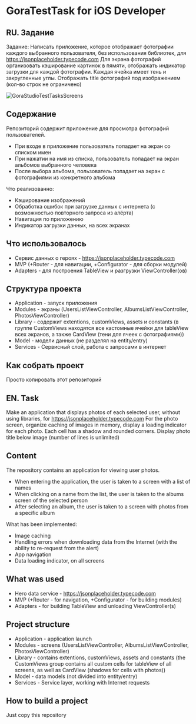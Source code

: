 # GoraTestTask for iOS Developer

## RU. Задание
Задание: Написать приложение, которое отображает фотографии каждого выбранного пользователя, без использования библиотек, для https://jsonplaceholder.typecode.com
Для экрана фотографий организовать кэширование картинок в пямяти, отображать индикатор загрузки для каждой фотографии. Каждая ячейка имеет тень и закругленные углы. Отображать title фотографий под изображением (кол-во строк не ограничено)

![GoraStudioTestTasksScreens](https://user-images.githubusercontent.com/68674699/149733131-8a4792ab-b9b1-450f-9d4a-7334b07a43c1.png)

## Содержание
Репозиторий содержит приложение для просмотра фотографий пользователей.
 - При входе в приложение пользователь попадает на экран со списком имен
 - При нажатии на имя из списка, пользователь попадает на экран альбомов выбранного человека
 - После выбора альбома, пользователь попадает на экран с фотографиями из конкретного альбома
 
 Что реализованно:
  - Кэширование изображений
  - Обработка ошибок при загрузке данных с интернета (с возможностью повторного запроса из алёрта)
  - Навигация по приложению
  - Индикатор загрузки данных, на всех экранах
 
 ## Что использовалось
  - Сервис данных о героях - https://jsonplaceholder.typecode.com
  - MVP (+Router - для навигации, +Configurator - для сборки модулей)
  - Adapters - для построения TableView и разгрузки ViewController(ов)
 
 ## Структура проекта
  - Application - запуск приложения
  - Modules - экраны (UsersListViewController, AlbumsListViewController, PhotosViewController)
  - Library - содержит extentions, customViews, assets и constants (в группе CustomViews находятся все кастомные ячейки для tableView всех экранов, а также CardView (тени для ячеек с фотографиями))
  - Model - модели данных (не разделял на entity/entry)
  - Services - Сервисный слой, работа с запросами в интернет
  
  ## Как собрать проект
  Просто копировать этот репозиторий
  

  
## EN. Task
Make an application that displays photos of each selected user, without using libraries, for https://jsonplaceholder.typecode.com
For the photo screen, organize caching of images in memory, display a loading indicator for each photo. Each cell has a shadow and rounded corners. Display photo title below image (number of lines is unlimited)

## Content
The repository contains an application for viewing user photos.
 - When entering the application, the user is taken to a screen with a list of names
 - When clicking on a name from the list, the user is taken to the albums screen of the selected person
 - After selecting an album, the user is taken to a screen with photos from a specific album
 
 What has been implemented:
  - Image caching
  - Handling errors when downloading data from the Internet (with the ability to re-request from the alert)
  - App navigation
  - Data loading indicator, on all screens
 
 ## What was used
  - Hero data service - https://jsonplaceholder.typecode.com
  - MVP (+Router - for navigation, +Configurator - for building modules)
  - Adapters - for building TableView and unloading ViewController(s)
 
 ## Project structure
  - Application - application launch
  - Modules - screens (UsersListViewController, AlbumsListViewController, PhotosViewController)
  - Library - contains extentions, customViews, assets and constants (the CustomViews group contains all custom cells for tableView of all screens, as well as CardView (shadows for cells with photos))
  - Model - data models (not divided into entity/entry)
  - Services - Service layer, working with Internet requests
  
  ## How to build a project
  Just copy this repository
